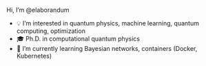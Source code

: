 Hi, I’m @elaborandum
- :bulb: I’m interested in quantum physics, machine learning, quantum computing, optimization 
- :mortar_board: Ph.D. in computational quantum physics
- :book: I’m currently learning Bayesian networks, containers (Docker, Kubernetes)

<!---
elaborandum/elaborandum is a ✨ special ✨ repository because its `README.md` (this file) appears on your GitHub profile.
You can click the Preview link to take a look at your changes.
--->
